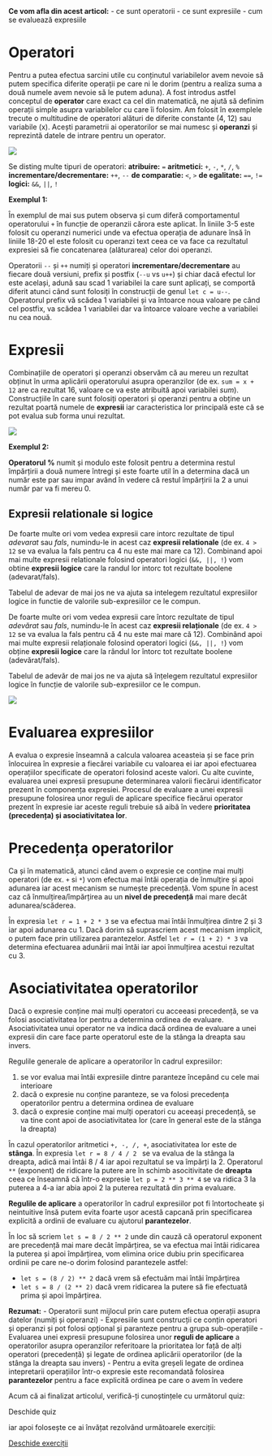 <div class="knowledge-box">
<strong>Ce vom afla din acest articol:</strong>
- ce sunt operatorii
- ce sunt expresiile
- cum se evaluează expresiile
</div>

# Operatori #
Pentru a putea efectua sarcini utile cu conținutul variabilelor avem nevoie să putem specifica diferite operații pe care ni le dorim (pentru a realiza suma a două numele avem nevoie să le putem aduna). A fost introdus astfel conceptul de **operator** care exact ca cel din matematică, ne ajută să definim operații simple asupra variabilelor cu care îi folosim. Am folosit în exemplele trecute o multitudine de operatori alături de diferite constante (4, 12) sau variabile (x). Acești parametrii ai operatorilor se mai numesc și **operanzi** și reprezintă datele de intrare pentru un operator. 

<img src="../wp-content/uploads/2023/img/operatori1.jpg" class="img-box">

 Se disting multe tipuri de operatori: 
<span class="list-arrow"></span>**atribuire:** <code>=</code>
<span class="list-arrow"></span>**aritmetici:** <code>+</code>, <code>-</code>, <code>*</code>, <code>/</code>, <code>%</code>
<span class="list-arrow"></span>**incrementare/decrementare:** <code>++</code>, <code>--</code>
<span class="list-arrow"></span>**de comparatie:** <code>&lt;</code>, <code>></code>
<span class="list-arrow"></span>**de egalitate:** <code>==</code>, <code>!=</code>
<span class="list-arrow"></span>**logici:** <code>&amp;&amp;</code>, <code>||</code>, <code>!</code>

**Exemplul 1:**
<div class="algovis" config-id="tipuri-date-2.json">
</div>

În exemplul de mai sus putem observa și cum diferă comportamentul operatorului <code>+</code> în funcție de operanzii cărora este aplicat. În liniile 3-5 este folosit cu operanzi numerici unde va efectua operația de adunare însă în liniile 18-20 el este folosit cu operanzi text ceea ce va face ca rezultatul expresiei să fie concatenarea (alăturarea) celor doi operanzi.

<div class="attention-box">
Operatorii <code>--</code> și <code>++</code> numiți și operatori <strong>incrementare/decrementare</strong> au fiecare două versiuni, prefix și postfix (<code>--u</code> vs <code>u++</code>) și chiar dacă efectul lor este același, adună sau scad 1 variabilei la care sunt aplicați, se comportă diferit atunci când sunt folosiți în construcții de genul <code>let c = u--</code>. Operatorul prefix vă scădea 1 variabilei și va întoarce noua valoare pe când cel postfix, va scădea 1 variabilei dar va întoarce valoare veche a variabilei nu cea nouă.
</div>

# Expresii #
Combinațiile de operatori și operanzi observăm că au mereu un rezultat obținut în urma aplicării operatorului asupra operanzilor (de ex. <code>sum = x + 12</code> are ca rezultat 16, valoare ce va este atribuită apoi variabilei *sum*). Construcțiile în care sunt folosiți operatori și operanzi pentru a obține un rezultat poartă numele de **expresii** iar caracteristica lor principală este că se pot evalua sub forma unui rezultat.

<img src="../wp-content/uploads/2023/img/expresii1.jpg" class="img-box">

**Exemplul 2:**
<div class="algovis" config-id="tipuri-date-3.json">
</div>

<div class="info-box"><strong>Operatorul %</strong> numit și modulo este folosit pentru a determina restul împărțirii a două numere întregi și este foarte util în a determina dacă un număr este par sau impar având în vedere că restul împărțirii la 2 a unui număr par va fi mereu 0.</div>

## Expresii relationale si logice ##
De foarte multe ori vom vedea expresii care intorc rezultate de tipul <em>adevarat</em> sau <em>fals</em>, numindu-le in acest caz <strong>expresii relationale</strong> (de ex. <code>4 > 12</code> se va evalua la fals pentru ca 4 nu este mai mare ca 12). Combinand apoi mai multe expresii relationale folosind operatori logici (<code>&amp;&amp;, ||, !</code>) vom obtine <strong>expresii logice</strong> care la randul lor intorc tot rezultate boolene (adevarat/fals).

Tabelul de adevar de mai jos ne va ajuta sa intelegem rezultatul expresiilor logice in functie de valorile sub-expresiilor ce le compun.

De foarte multe ori vom vedea expresii care întorc rezultate de tipul _adevărat_ sau _fals_, numindu-le în acest caz <strong>expresii relaționale</strong> (de ex. <code>4 > 12</code> se va evalua la fals pentru că 4 nu este mai mare că 12). Combinând apoi mai multe expresii relaționale folosind operatori logici (<code>&amp;&amp;, ||, !</code>) vom obține <strong>expresii logice</strong> care la rândul lor întorc tot rezultate boolene (adevărat/fals).

Tabelul de adevăr de mai jos ne va ajuta să înțelegem rezultatul expresiilor logice în funcție de valorile sub-expresiilor ce le compun.

<img src="../wp-content/uploads/2023/img/tabellogic.png" class="img-box">

# Evaluarea expresiilor #
A evalua o expresie înseamnă a calcula valoarea aceasteia și se face prin înlocuirea în expresie a fiecărei variabile cu valoarea ei iar apoi efectuarea operațiilor specificate de operatori folosind aceste valori. Cu alte cuvinte, evaluarea unei expresii presupune determinarea valorii fiecărui identificator prezent în componența expresiei. Procesul de evaluare a unei expresii presupune folosirea unor reguli de aplicare specifice fiecărui operator prezent în expresie iar aceste reguli trebuie să aibă în vedere <strong>prioritatea (precedența) și asociativitatea lor</strong>.

# Precedența operatorilor #
Ca și în matematică, atunci când avem o expresie ce conține mai mulți operatori (de ex. <code>+</code> si <code>*</code>) vom efectua mai întăi operația de înmulțire și apoi adunarea iar acest mecanism se numește precedență. Vom spune în acest caz că înmulțirea/împărțirea au un <strong>nivel de precedență</strong> mai mare decât adunarea/scăderea.

În expresia <code>let r = 1 + 2 \* 3</code> se va efectua mai întâi înmulțirea dintre 2 și 3 iar apoi adunarea cu 1. Dacă dorim să suprascriem acest mecanism implicit, o putem face prin utilizarea parantezelor. Astfel <code>let r = (1 + 2) \* 3</code> va determina efectuarea adunării mai întăi iar apoi înmulțirea acestui rezultat cu 3.

# Asociativitatea operatorilor #
Dacă o expresie conține mai mulți operatori cu acceeasi precedență, se va folosi asociativitatea lor pentru a determina ordinea de evaluare. Asociativitatea unui operator ne va indica dacă ordinea de evaluare a unei expresii din care face parte operatorul este de la stânga la dreapta sau invers.

Regulile generale de aplicare a operatorilor în cadrul expresiilor:
1. se vor evalua mai întâi expresiile dintre paranteze începând cu cele mai interioare
2. dacă o expresie nu conține paranteze, se va folosi precedența operatorilor pentru a determina ordinea de evaluare
3. dacă o expresie conține mai mulți operatori cu aceeași precedență, se va tine cont apoi de asociativitatea lor (care în general este de la stânga la dreapta)

În cazul operatorilor aritmetici <code>+, -, /, +</code>, asociativitatea lor este de <strong>stânga</strong>. În expresia <code>let r = 8 / 4 / 2 </code> se va evalua de la stânga la dreapta, adică mai întâi 8 / 4 iar apoi rezultatul se va împărți la 2. Operatorul <code>\*\*</code> (exponent) de ridicare la putere are în schimb asocitivitate de <strong>dreapta</strong> ceea ce înseamnă că într-o expresie <code>let p = 2 \*\* 3 \*\* 4</code> se va ridica 3 la puterea a 4-a iar abia apoi 2 la puterea rezultată din prima evaluare.

<div class="info-box">
<strong>Regulile de aplicare</strong> a operatorilor în cadrul expresiilor pot fi întortocheate și neintuitive însă putem evita foarte ușor acestă capcană prin specificarea explicită a ordinii de evaluare cu ajutorul <strong>parantezelor</strong>.
</div>

În loc să scriem <code>let s = 8 / 2 ** 2</code> unde din cauză că operatorul exponent are precedență mai mare decât împărțirea, se va efectua mai întâi ridicarea la puterea și apoi împărțirea, vom elimina orice dubiu prin specificarea ordinii pe care ne-o dorim folosind parantezele astfel:
- <code>let s = (8 / 2) ** 2</code> dacă vrem să efectuăm mai întâi împărțirea
- <code>let s = 8 / (2 ** 2)</code> dacă vrem ridicarea la putere să fie efectuată prima și apoi împărțirea.

<div class="attention-box">
<strong>Rezumat:</strong>
- Operatorii sunt mijlocul prin care putem efectua operații asupra datelor (numiți și operanzi)
- Expresiile sunt construcții ce conțin operatori și operanzi și pot folosi opțional și paranteze pentru a grupa sub-operațiile 
- Evaluarea unei expresii presupune folosirea unor <strong>reguli de aplicare</strong> a operatorilor asupra operanzilor referitoare la prioritatea lor față de alți operatori (precedență) și legate de ordinea aplicării operatorilor (de la stânga la dreapta sau invers)
- Pentru a evita greșeli legate de ordinea intepretarii operațiilor într-o expresie este recomandată folosirea <strong>parantezelor</strong> pentru a face explicită ordinea pe care o avem în vedere
</div>

<div class="has-text-align-center">
<p>Acum că ai finalizat articolul, verifică-ți cunoștințele cu următorul quiz:</p>
<a config-id="../wp-content/uploads/2023/quizzes/operatori.json" class="av-quiz av-btn-sm">Deschide quiz</a>
<p>iar apoi folosește ce ai învățat rezolvând următoarele exerciții:</p>
<a class="av-btn-sm" href="/exercitii-operatori/" target="_blank" rel="noopener">Deschide exerciții</a>
</div>